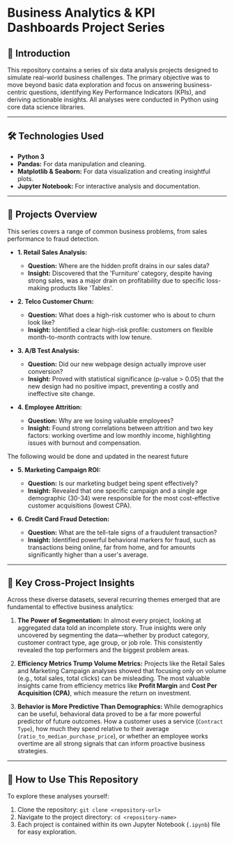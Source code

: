# Business Analytics & KPI Dashboards Project Series

## 📖 Introduction

This repository contains a series of six data analysis projects designed to simulate real-world business challenges. The primary objective was to move beyond basic data exploration and focus on answering business-centric questions, identifying Key Performance Indicators (KPIs), and deriving actionable insights. All analyses were conducted in Python using core data science libraries.

---

## 🛠️ Technologies Used

* **Python 3**
* **Pandas:** For data manipulation and cleaning.
* **Matplotlib & Seaborn:** For data visualization and creating insightful plots.
* **Jupyter Notebook:** For interactive analysis and documentation.

---

## 🚀 Projects Overview

This series covers a range of common business problems, from sales performance to fraud detection.

* **1. Retail Sales Analysis:**
    * **Question:** Where are the hidden profit drains in our sales data?
    * **Insight:** Discovered that the 'Furniture' category, despite having strong sales, was a major drain on profitability due to specific loss-making products like 'Tables'.

* **2. Telco Customer Churn:**
    * **Question:** What does a high-risk customer who is about to churn look like?
    * **Insight:** Identified a clear high-risk profile: customers on flexible month-to-month contracts with low tenure.

* **3. A/B Test Analysis:**
    * **Question:** Did our new webpage design actually improve user conversion?
    * **Insight:** Proved with statistical significance (p-value > 0.05) that the new design had no positive impact, preventing a costly and ineffective site change.

* **4. Employee Attrition:**
    * **Question:** Why are we losing valuable employees?
    * **Insight:** Found strong correlations between attrition and two key factors: working overtime and low monthly income, highlighting issues with burnout and compensation.

The following would be done and updated in the nearest future
* **5. Marketing Campaign ROI:**
    * **Question:** Is our marketing budget being spent effectively?
    * **Insight:** Revealed that one specific campaign and a single age demographic (30-34) were responsible for the most cost-effective customer acquisitions (lowest CPA).

* **6. Credit Card Fraud Detection:**
    * **Question:** What are the tell-tale signs of a fraudulent transaction?
    * **Insight:** Identified powerful behavioral markers for fraud, such as transactions being online, far from home, and for amounts significantly higher than a user's average.

---

## 🧠 Key Cross-Project Insights

Across these diverse datasets, several recurring themes emerged that are fundamental to effective business analytics:

1.  **The Power of Segmentation:** In almost every project, looking at aggregated data told an incomplete story. True insights were only uncovered by segmenting the data—whether by product category, customer contract type, age group, or job role. This consistently revealed the top performers and the biggest problem areas.

2.  **Efficiency Metrics Trump Volume Metrics:** Projects like the Retail Sales and Marketing Campaign analyses showed that focusing only on volume (e.g., total sales, total clicks) can be misleading. The most valuable insights came from efficiency metrics like **Profit Margin** and **Cost Per Acquisition (CPA)**, which measure the return on investment.

3.  **Behavior is More Predictive Than Demographics:** While demographics can be useful, behavioral data proved to be a far more powerful predictor of future outcomes. How a customer uses a service (`Contract Type`), how much they spend relative to their average (`ratio_to_median_purchase_price`), or whether an employee works overtime are all strong signals that can inform proactive business strategies.

---

## 📂 How to Use This Repository

To explore these analyses yourself:

1.  Clone the repository: `git clone <repository-url>`
2.  Navigate to the project directory: `cd <repository-name>`
3.  Each project is contained within its own Jupyter Notebook (`.ipynb`) file for easy exploration.
